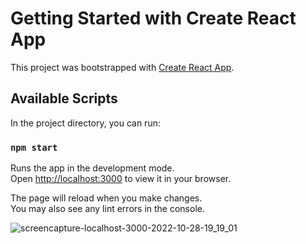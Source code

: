 # Getting Started with Create React App

This project was bootstrapped with [Create React App](https://github.com/facebook/create-react-app).

## Available Scripts

In the project directory, you can run:

### `npm start`

Runs the app in the development mode.\
Open [http://localhost:3000](http://localhost:3000) to view it in your browser.

The page will reload when you make changes.\
You may also see any lint errors in the console.



![screencapture-localhost-3000-2022-10-28-19_19_01](https://user-images.githubusercontent.com/59576285/198827254-b6407f33-e51d-47f0-87de-d282deeed5d9.png)
